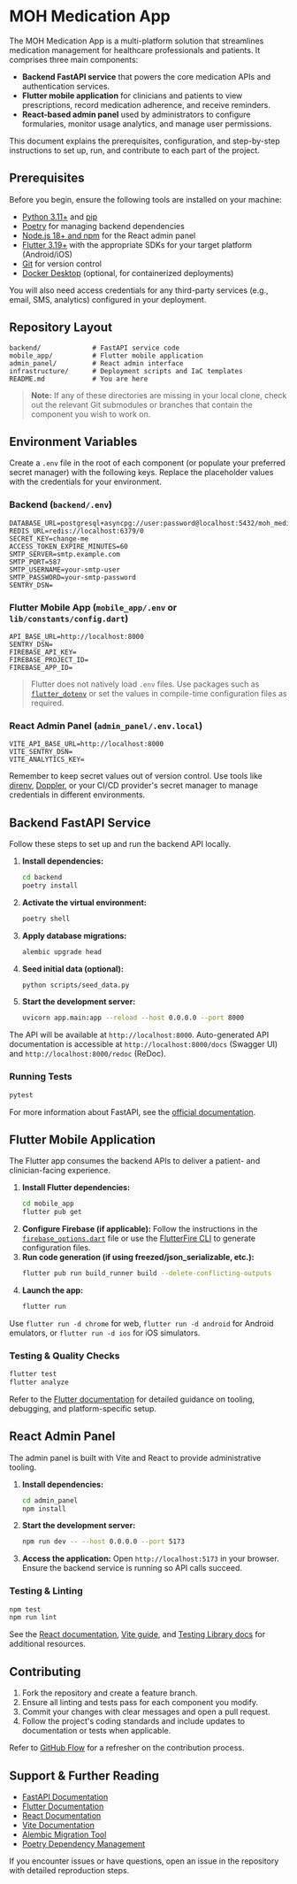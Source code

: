 # MOH Medication App

The MOH Medication App is a multi-platform solution that streamlines medication management for healthcare professionals and patients. It comprises three main components:

- **Backend FastAPI service** that powers the core medication APIs and authentication services.
- **Flutter mobile application** for clinicians and patients to view prescriptions, record medication adherence, and receive reminders.
- **React-based admin panel** used by administrators to configure formularies, monitor usage analytics, and manage user permissions.

This document explains the prerequisites, configuration, and step-by-step instructions to set up, run, and contribute to each part of the project.

## Prerequisites

Before you begin, ensure the following tools are installed on your machine:

- [Python 3.11+](https://www.python.org/downloads/) and [pip](https://pip.pypa.io/en/stable/)
- [Poetry](https://python-poetry.org/docs/) for managing backend dependencies
- [Node.js 18+ and npm](https://nodejs.org/en/download/) for the React admin panel
- [Flutter 3.19+](https://docs.flutter.dev/get-started/install) with the appropriate SDKs for your target platform (Android/iOS)
- [Git](https://git-scm.com/) for version control
- [Docker Desktop](https://www.docker.com/products/docker-desktop/) (optional, for containerized deployments)

You will also need access credentials for any third-party services (e.g., email, SMS, analytics) configured in your deployment.

## Repository Layout

```
backend/             # FastAPI service code
mobile_app/          # Flutter mobile application
admin_panel/         # React admin interface
infrastructure/      # Deployment scripts and IaC templates
README.md            # You are here
```

> **Note:** If any of these directories are missing in your local clone, check out the relevant Git submodules or branches that contain the component you wish to work on.

## Environment Variables

Create a `.env` file in the root of each component (or populate your preferred secret manager) with the following keys. Replace the placeholder values with the credentials for your environment.

### Backend (`backend/.env`)

```
DATABASE_URL=postgresql+asyncpg://user:password@localhost:5432/moh_medications
REDIS_URL=redis://localhost:6379/0
SECRET_KEY=change-me
ACCESS_TOKEN_EXPIRE_MINUTES=60
SMTP_SERVER=smtp.example.com
SMTP_PORT=587
SMTP_USERNAME=your-smtp-user
SMTP_PASSWORD=your-smtp-password
SENTRY_DSN=
```

### Flutter Mobile App (`mobile_app/.env` or `lib/constants/config.dart`)

```
API_BASE_URL=http://localhost:8000
SENTRY_DSN=
FIREBASE_API_KEY=
FIREBASE_PROJECT_ID=
FIREBASE_APP_ID=
```

> Flutter does not natively load `.env` files. Use packages such as [`flutter_dotenv`](https://pub.dev/packages/flutter_dotenv) or set the values in compile-time configuration files as required.

### React Admin Panel (`admin_panel/.env.local`)

```
VITE_API_BASE_URL=http://localhost:8000
VITE_SENTRY_DSN=
VITE_ANALYTICS_KEY=
```

Remember to keep secret values out of version control. Use tools like [direnv](https://direnv.net/), [Doppler](https://www.doppler.com/), or your CI/CD provider's secret manager to manage credentials in different environments.

## Backend FastAPI Service

Follow these steps to set up and run the backend API locally.

1. **Install dependencies:**
   ```bash
   cd backend
   poetry install
   ```
2. **Activate the virtual environment:**
   ```bash
   poetry shell
   ```
3. **Apply database migrations:**
   ```bash
   alembic upgrade head
   ```
4. **Seed initial data (optional):**
   ```bash
   python scripts/seed_data.py
   ```
5. **Start the development server:**
   ```bash
   uvicorn app.main:app --reload --host 0.0.0.0 --port 8000
   ```

The API will be available at `http://localhost:8000`. Auto-generated API documentation is accessible at `http://localhost:8000/docs` (Swagger UI) and `http://localhost:8000/redoc` (ReDoc).

### Running Tests

```bash
pytest
```

For more information about FastAPI, see the [official documentation](https://fastapi.tiangolo.com/).

## Flutter Mobile Application

The Flutter app consumes the backend APIs to deliver a patient- and clinician-facing experience.

1. **Install Flutter dependencies:**
   ```bash
   cd mobile_app
   flutter pub get
   ```
2. **Configure Firebase (if applicable):** Follow the instructions in the [`firebase_options.dart`](mobile_app/lib/firebase_options.dart) file or use the [FlutterFire CLI](https://firebase.google.com/docs/flutter/setup) to generate configuration files.
3. **Run code generation (if using freezed/json_serializable, etc.):**
   ```bash
   flutter pub run build_runner build --delete-conflicting-outputs
   ```
4. **Launch the app:**
   ```bash
   flutter run
   ```

Use `flutter run -d chrome` for web, `flutter run -d android` for Android emulators, or `flutter run -d ios` for iOS simulators.

### Testing & Quality Checks

```bash
flutter test
flutter analyze
```

Refer to the [Flutter documentation](https://docs.flutter.dev/) for detailed guidance on tooling, debugging, and platform-specific setup.

## React Admin Panel

The admin panel is built with Vite and React to provide administrative tooling.

1. **Install dependencies:**
   ```bash
   cd admin_panel
   npm install
   ```
2. **Start the development server:**
   ```bash
   npm run dev -- --host 0.0.0.0 --port 5173
   ```
3. **Access the application:** Open `http://localhost:5173` in your browser. Ensure the backend service is running so API calls succeed.

### Testing & Linting

```bash
npm test
npm run lint
```

See the [React documentation](https://react.dev/learn), [Vite guide](https://vitejs.dev/guide/), and [Testing Library docs](https://testing-library.com/docs/react-testing-library/intro/) for additional resources.

## Contributing

1. Fork the repository and create a feature branch.
2. Ensure all linting and tests pass for each component you modify.
3. Commit your changes with clear messages and open a pull request.
4. Follow the project's coding standards and include updates to documentation or tests when applicable.

Refer to [GitHub Flow](https://docs.github.com/en/get-started/quickstart/github-flow) for a refresher on the contribution process.

## Support & Further Reading

- [FastAPI Documentation](https://fastapi.tiangolo.com/)
- [Flutter Documentation](https://docs.flutter.dev/)
- [React Documentation](https://react.dev/learn)
- [Vite Documentation](https://vitejs.dev/guide/)
- [Alembic Migration Tool](https://alembic.sqlalchemy.org/en/latest/)
- [Poetry Dependency Management](https://python-poetry.org/docs/)

If you encounter issues or have questions, open an issue in the repository with detailed reproduction steps.
